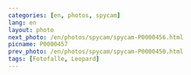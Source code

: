 ```yaml
---
categories: [en, photos, spycam]
lang: en
layout: photo
next_photo: /en/photos/spycam/spycam-P0000456.html
picname: P0000457
prev_photo: /en/photos/spycam/spycam-P0000450.html
tags: [Fotofalle, Leopard]
---
```

